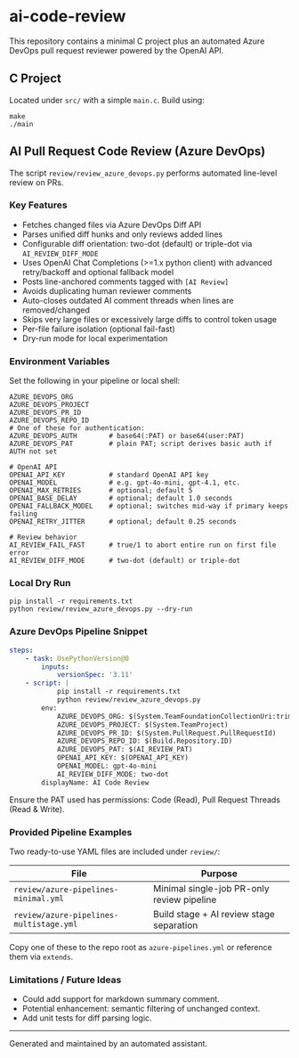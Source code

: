# ai-code-review

This repository contains a minimal C project plus an automated Azure DevOps pull request reviewer powered by the OpenAI API.

## C Project

Located under `src/` with a simple `main.c`. Build using:
```
make
./main
```

## AI Pull Request Code Review (Azure DevOps)

The script `review/review_azure_devops.py` performs automated line-level review on PRs.

### Key Features
* Fetches changed files via Azure DevOps Diff API
* Parses unified diff hunks and only reviews added lines
* Configurable diff orientation: two-dot (default) or triple-dot via `AI_REVIEW_DIFF_MODE`
* Uses OpenAI Chat Completions (>=1.x python client) with advanced retry/backoff and optional fallback model
* Posts line-anchored comments tagged with `[AI Review]`
* Avoids duplicating human reviewer comments
* Auto-closes outdated AI comment threads when lines are removed/changed
* Skips very large files or excessively large diffs to control token usage
* Per-file failure isolation (optional fail-fast)
* Dry-run mode for local experimentation

### Environment Variables
Set the following in your pipeline or local shell:
```
AZURE_DEVOPS_ORG
AZURE_DEVOPS_PROJECT
AZURE_DEVOPS_PR_ID
AZURE_DEVOPS_REPO_ID
# One of these for authentication:
AZURE_DEVOPS_AUTH        # base64(:PAT) or base64(user:PAT)
AZURE_DEVOPS_PAT         # plain PAT; script derives basic auth if AUTH not set

# OpenAI API
OPENAI_API_KEY           # standard OpenAI API key
OPENAI_MODEL             # e.g. gpt-4o-mini, gpt-4.1, etc.
OPENAI_MAX_RETRIES       # optional; default 5
OPENAI_BASE_DELAY        # optional; default 1.0 seconds
OPENAI_FALLBACK_MODEL    # optional; switches mid-way if primary keeps failing
OPENAI_RETRY_JITTER      # optional; default 0.25 seconds

# Review behavior
AI_REVIEW_FAIL_FAST      # true/1 to abort entire run on first file error
AI_REVIEW_DIFF_MODE      # two-dot (default) or triple-dot
```

### Local Dry Run
```
pip install -r requirements.txt
python review/review_azure_devops.py --dry-run
```

### Azure DevOps Pipeline Snippet
```yaml
steps:
	- task: UsePythonVersion@0
		inputs:
			versionSpec: '3.11'
	- script: |
			pip install -r requirements.txt
			python review/review_azure_devops.py
		env:
			AZURE_DEVOPS_ORG: $(System.TeamFoundationCollectionUri:trimEnd('/').split('/')[3])
			AZURE_DEVOPS_PROJECT: $(System.TeamProject)
			AZURE_DEVOPS_PR_ID: $(System.PullRequest.PullRequestId)
			AZURE_DEVOPS_REPO_ID: $(Build.Repository.ID)
			AZURE_DEVOPS_PAT: $(AI_REVIEW_PAT)
			OPENAI_API_KEY: $(OPENAI_API_KEY)
			OPENAI_MODEL: gpt-4o-mini
			AI_REVIEW_DIFF_MODE: two-dot
		displayName: AI Code Review
```

Ensure the PAT used has permissions: Code (Read), Pull Request Threads (Read & Write).

### Provided Pipeline Examples
Two ready-to-use YAML files are included under `review/`:

| File | Purpose |
|------|---------|
| `review/azure-pipelines-minimal.yml` | Minimal single-job PR-only review pipeline |
| `review/azure-pipelines-multistage.yml` | Build stage + AI review stage separation |

Copy one of these to the repo root as `azure-pipelines.yml` or reference them via `extends`.

### Limitations / Future Ideas
* Could add support for markdown summary comment.
* Potential enhancement: semantic filtering of unchanged context.
* Add unit tests for diff parsing logic.

---
Generated and maintained by an automated assistant.
